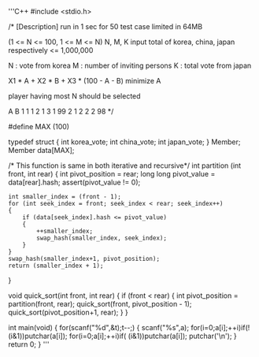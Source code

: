 '''C++
#include <stdio.h>

/*
[Description]
 run in 1 sec for 50 test case
 limited in 64MB

(1 <= N <= 100, 1 <= M <= N)
N, M, K input
total of korea, china, japan respectively <= 1,000,000

N : vote from korea
M : number of inviting persons
K : total vote from japan

X1 * A + X2 * B +  X3 * (100 - A - B)
minimize A

player having most N should be selected

A B
1 1
1 2
1 3
1 99
2 1
2 2
2 98
*/

#define MAX (100)

typedef struct
{
	int korea_vote;
	int china_vote;
	int japan_vote;
} Member;
Member data[MAX];

/* This function is same in both iterative and recursive*/
int partition (int front, int rear)
{
	int pivot_position = rear;
    long long pivot_value = data[rear].hash;
    assert(pivot_value != 0);

    int smaller_index = (front - 1);
    for (int seek_index = front; seek_index < rear; seek_index++)
    {
        if (data[seek_index].hash <= pivot_value)
        {
            ++smaller_index;
            swap_hash(smaller_index, seek_index);
        }
    }
    swap_hash(smaller_index+1, pivot_position);
    return (smaller_index + 1);
}

void quick_sort(int front, int rear)
{
	if (front < rear)
	{
		int pivot_position = partition(front, rear);
		quick_sort(front, pivot_position - 1);
		quick_sort(pivot_position+1, rear);
	}
}


int main(void)
{
	for(scanf("%d",&t);t--;)
	{
		scanf("%s",a);
		for(i=0;a[i];++i)if(!(i&1))putchar(a[i]);
		for(i=0;a[i];++i)if( (i&1))putchar(a[i]);
		putchar('\n');
	}
	return 0;
}
'''
